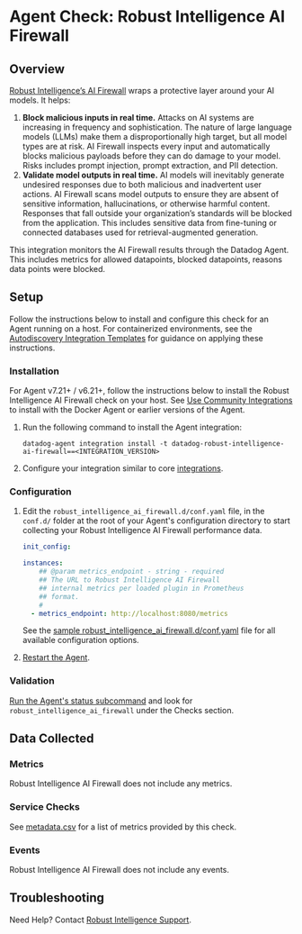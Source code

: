 # Agent Check: Robust Intelligence AI Firewall

## Overview

[Robust Intelligence’s AI Firewall][1] wraps a protective layer around your AI models. It helps:
1. **Block malicious inputs in real time.** Attacks on AI systems are increasing in frequency and sophistication. The nature of large language models (LLMs) make them a disproportionally high target, but all model types are at risk. AI Firewall inspects every input and automatically blocks malicious payloads before they can do damage to your model. Risks includes prompt injection, prompt extraction, and PII detection.
2. **Validate model outputs in real time.** AI models will inevitably generate undesired responses due to both malicious and inadvertent user actions. AI Firewall scans model outputs to ensure they are absent of sensitive information, hallucinations, or otherwise harmful content. Responses that fall outside your organization’s standards will be blocked from the application. This includes sensitive data from fine-tuning or connected databases used for retrieval-augmented generation.

This integration monitors the AI Firewall results through the Datadog Agent. This includes metrics for allowed datapoints, blocked datapoints, reasons data points were blocked.

## Setup

Follow the instructions below to install and configure this check for an Agent running on a host. For containerized environments, see the [Autodiscovery Integration Templates][3] for guidance on applying these instructions.

### Installation

For Agent v7.21+ / v6.21+, follow the instructions below to install the Robust Intelligence AI Firewall check on your host. See [Use Community Integrations][2] to install with the Docker Agent or earlier versions of the Agent.

1. Run the following command to install the Agent integration:

   ```shell
   datadog-agent integration install -t datadog-robust-intelligence-ai-firewall==<INTEGRATION_VERSION>
   ```

2. Configure your integration similar to core [integrations][3].

### Configuration

1. Edit the `robust_intelligence_ai_firewall.d/conf.yaml` file, in the `conf.d/` folder at the root of your Agent's configuration directory to start collecting your Robust Intelligence AI Firewall performance data.
    ```yaml
    init_config:

    instances:
        ## @param metrics_endpoint - string - required
        ## The URL to Robust Intelligence AI Firewall 
        ## internal metrics per loaded plugin in Prometheus
        ## format.
        #
      - metrics_endpoint: http://localhost:8080/metrics
    ```
   See the [sample robust_intelligence_ai_firewall.d/conf.yaml][4] file for all available configuration options.

2. [Restart the Agent][5].

### Validation

[Run the Agent's status subcommand][6] and look for `robust_intelligence_ai_firewall` under the Checks section.

## Data Collected

### Metrics

Robust Intelligence AI Firewall does not include any metrics.

### Service Checks

See [metadata.csv][7] for a list of metrics provided by this check.

### Events

Robust Intelligence AI Firewall does not include any events.

## Troubleshooting

Need Help? Contact [Robust Intelligence Support][9].

[1]: https://www.robustintelligence.com/platform/ai-firewall
[2]: https://app.datadoghq.com/account/settings/agent/latest
[3]: https://docs.datadoghq.com/agent/kubernetes/integrations/
[4]: https://github.com/DataDog/integrations-extras/blob/master/robust_intelligence_ai_firewall/datadog_checks/robust_intelligence_ai_firewall/data/conf.yaml.example
[5]: https://docs.datadoghq.com/agent/guide/agent-commands/#start-stop-and-restart-the-agent
[6]: https://docs.datadoghq.com/agent/guide/agent-commands/#agent-status-and-information
[7]: https://github.com/DataDog/integrations-extras/blob/master/robust_intelligence_ai_firewall/metadata.csv
[8]: https://github.com/DataDog/integrations-extras/blob/master/robust_intelligence_ai_firewall/assets/service_checks.json
[9]: mailto:help@robustintelligence.com

